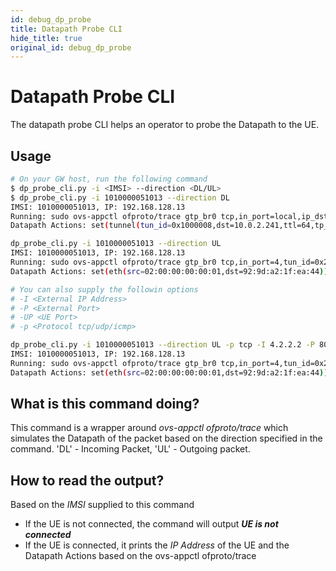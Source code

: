 ```yaml
---
id: debug_dp_probe
title: Datapath Probe CLI
hide_title: true
original_id: debug_dp_probe
---
```


# Datapath Probe CLI

The datapath probe CLI helps an operator to probe the Datapath to the UE.

## Usage

```sh
# On your GW host, run the following command
$ dp_probe_cli.py -i <IMSI> --direction <DL/UL>
$ dp_probe_cli.py -i 1010000051013 --direction DL
IMSI: 1010000051013, IP: 192.168.128.13
Running: sudo ovs-appctl ofproto/trace gtp_br0 tcp,in_port=local,ip_dst=192.168.128.13,ip_src=8.8.8.8,tcp_src=80,tcp_dst=3372
Datapath Actions: set(tunnel(tun_id=0x1000008,dst=10.0.2.241,ttl=64,tp_dst=2152,flags(df|key))),pop_eth,2

dp_probe_cli.py -i 1010000051013 --direction UL
IMSI: 1010000051013, IP: 192.168.128.13
Running: sudo ovs-appctl ofproto/trace gtp_br0 tcp,in_port=4,tun_id=0x2,ip_dst=8.8.8.8,ip_src=192.168.128.13,tcp_src=3372,tcp_dst=80
Datapath Actions: set(eth(src=02:00:00:00:00:01,dst=92:9d:a2:1f:ea:44)),1

# You can also supply the followin options
# -I <External IP Address>
# -P <External Port>
# -UP <UE Port>
# -p <Protocol tcp/udp/icmp>

dp_probe_cli.py -i 1010000051013 --direction UL -p tcp -I 4.2.2.2 -P 8080 -UP 3172
IMSI: 1010000051013, IP: 192.168.128.13
Running: sudo ovs-appctl ofproto/trace gtp_br0 tcp,in_port=4,tun_id=0x2,ip_dst=4.2.2.2,ip_src=192.168.128.13,tcp_src=3172,tcp_dst=8080
Datapath Actions: set(eth(src=02:00:00:00:00:01,dst=92:9d:a2:1f:ea:44)),1
```

## What is this command doing?

This command is a wrapper around *ovs-appctl ofproto/trace* which simulates the Datapath of the packet based on the direction specified in the command. 'DL' - Incoming Packet, 'UL' - Outgoing packet.

## How to read the output?

Based on the *IMSI* supplied to this command
- If the UE is not connected, the command will output ***UE is not connected***
- If the UE is connected, it prints the *IP Address* of the UE and the Datapath Actions based on the ovs-appctl ofproto/trace
